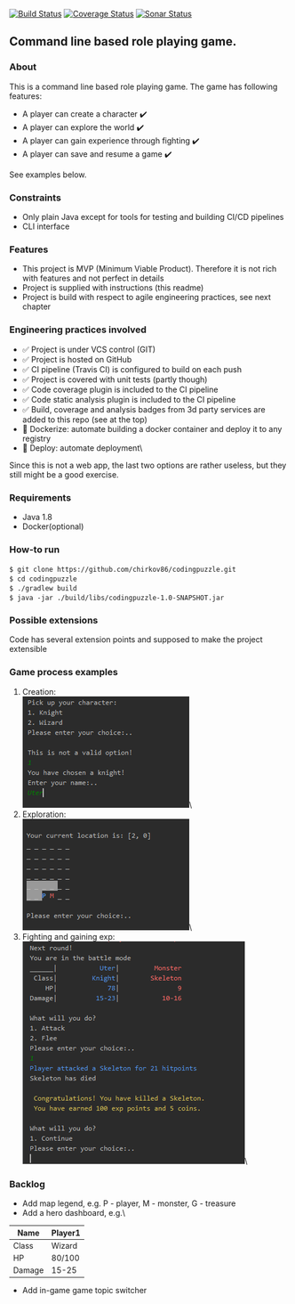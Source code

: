 [![Build Status](https://travis-ci.org/chirkov86/codingpuzzle.svg?branch=master)](https://travis-ci.org/chirkov86/codingpuzzle)
[![Coverage Status](https://codecov.io/gh/chirkov86/codingpuzzle/branch/master/graph/badge.svg)](https://codecov.io/gh/chirkov86/codingpuzzle)
[![Sonar Status](https://sonarcloud.io/api/project_badges/measure?project=chirkov86_codingpuzzle&metric=alert_status)](https://sonarcloud.io/dashboard?id=chirkov86_codingpuzzle)

## Command line based role playing game.

### About
This is a command line based role playing game.
The game has following features:
- A player can create a character :heavy_check_mark:
- A player can explore the world :heavy_check_mark:
- A player can gain experience through fighting :heavy_check_mark:
- A player can save and resume a game :heavy_check_mark:

See examples below.

### Constraints
- Only plain Java except for tools for testing and building CI/CD pipelines
- CLI interface

### Features
- This project is MVP (Minimum Viable Product). Therefore it is not rich with features and not perfect in details
- Project is supplied with instructions (this readme) 
- Project is build with respect to agile engineering practices, see next chapter

### Engineering practices involved
- :white_check_mark: Project is under VCS control (GIT)
- :white_check_mark: Project is hosted on GitHub
- :white_check_mark: CI pipeline (Travis CI) is configured to build on each push
- :white_check_mark: Project is covered with unit tests (partly though)
- :white_check_mark: Code coverage plugin is included to the CI pipeline
- :white_check_mark: Code static analysis plugin is included to the CI pipeline
- :white_check_mark: Build, coverage and analysis badges from 3d party services are added to this repo (see at the top)
- :black_square_button: Dockerize: automate building a docker container and deploy it to any registry
- :black_square_button: Deploy: automate deployment\

Since this is not a web app, the last two options are rather useless, but they still might be a good exercise. 

### Requirements
- Java 1.8
- Docker(optional)

### How-to run
`$ git clone https://github.com/chirkov86/codingpuzzle.git`\
`$ cd codingpuzzle`\
`$ ./gradlew build`\
`$ java -jar ./build/libs/codingpuzzle-1.0-SNAPSHOT.jar`

### Possible extensions
Code has several extension points and supposed to make the project extensible

### Game process examples 
1. Creation:\
![Creation](images/Creation.png)\
2. Exploration:\
![Creation](images/Exploration.png)\
3. Fighting and gaining exp:\
![Creation](images/Fighting.png)\

### Backlog
- Add map legend, e.g. P - player, M - monster, G - treasure
- Add a hero dashboard, e.g.\

Name | Player1
------------ | -------------
Class | Wizard
HP | 80/100
Damage | 15-25

- Add in-game game topic switcher

